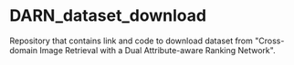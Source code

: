 # DARN_dataset_download
Repository that contains link and code to download dataset from "Cross-domain Image Retrieval with a Dual Attribute-aware Ranking Network".

